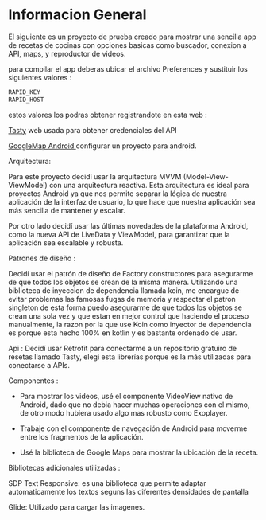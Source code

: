 # Informacion General

El siguiente es un proyecto de prueba creado para mostrar una sencilla app de recetas de cocinas con opciones basicas como buscador, conexion a API, maps, y reproductor de videos.

para compilar el app deberas ubicar el archivo Preferences y sustituir los siguientes valores : 

```sh
RAPID_KEY
RAPID_HOST
```

estos valores los podras obtener registrandote en esta web : 

[Tasty](https://rapidapi.com/apidojo/api/tasty/) web usada para obtener credenciales del API 

[GoogleMap Android ](https://developers.google.com/maps/documentation/android-sdk/start?hl=es-419) configurar un proyecto para android.

Arquitectura: 

Para este proyecto decidí usar la arquitectura MVVM (Model-View-ViewModel) con una arquitectura reactiva. Esta arquitectura es ideal para proyectos Android ya que nos permite separar la lógica de nuestra aplicación de la interfaz de usuario, lo que hace que nuestra aplicación sea más sencilla de mantener y escalar.

Por otro lado decidí usar las últimas novedades de la plataforma Android, como la nueva API de LiveData y ViewModel, para garantizar que la aplicación sea escalable y robusta. 

Patrones de diseño : 

Decidí usar el patrón de diseño de Factory constructores para asegurarme de que todos los objetos se crean de la misma manera. 
Utilizando una biblioteca de inyeccion de dependencia llamada koin, me encargue de evitar problemas las famosas fugas de memoria y respectar el patron singleton de esta forma puedo asegurarme de que todos los objetos se crean una sola vez y que estan en mejor control que haciendo el proceso manualmente, la razon por la que use Koin como inyector de dependencia es porque esta hecho 100% en kotlin y es bastante ordenado de usar.

Api : 
Decidí usar Retrofit para conectarme a un repositorio gratuiro de resetas llamado Tasty, elegi esta librerías porque es la más utilizadas para conectarse a APIs.

Componentes : 

* Para mostrar los videos, usé el componente VideoView nativo de Android, dado que no debia hacer muchas operaciones con el mismo, de otro modo hubiera usado algo mas robusto como Exoplayer.

* Trabaje con el componente de navegación de Android para moverme entre los fragmentos de la aplicación.

* Usé la biblioteca de Google Maps para mostrar la ubicación de la receta.

Bibliotecas adicionales utilizadas : 

SDP Text Responsive: es una biblioteca que permite adaptar automaticamente los textos seguns las diferentes densidades de pantalla 
    
Glide: Utilizado para cargar las imagenes.


